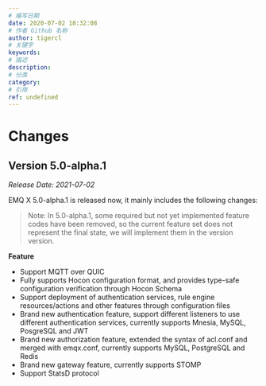 ```yaml
---
# 编写日期
date: 2020-07-02 18:32:08
# 作者 Github 名称
author: tigercl
# 关键字
keywords:
# 描述
description:
# 分类
category: 
# 引用
ref: undefined
---
```


# Changes

## Version 5.0-alpha.1

*Release Date: 2021-07-02*

EMQ X 5.0-alpha.1 is released now, it mainly includes the following changes:

> Note: In 5.0-alpha.1, some required but not yet implemented feature codes have been removed, so the current feature set does not represent the final state, we will implement them in the version version.

**Feature**

- Support MQTT over QUIC
- Fully supports Hocon configuration format, and provides type-safe configuration verification through Hocon Schema
- Support deployment of authentication services, rule engine resources/actions and other features through configuration files
- Brand new authentication feature, support different listeners to use different authentication services, currently supports Mnesia, MySQL, PosgreSQL and JWT
- Brand new authorization feature, extended the syntax of acl.conf and merged with emqx.conf, currently supports MySQL, PostgreSQL and Redis
- Brand new gateway feature, currently supports STOMP
- Support StatsD protocol
